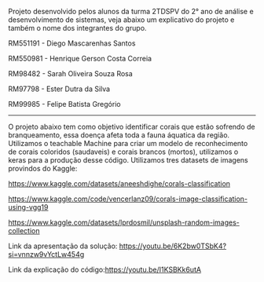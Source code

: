Projeto desenvolvido pelos alunos da turma 2TDSPV do 2° ano de análise e desenvolvimento de sistemas, veja abaixo um explicativo do projeto e também o nome dos integrantes do grupo.

RM551191 - Diego Mascarenhas Santos

RM550981 - Henrique Gerson Costa Correia

RM98482  - Sarah Oliveira Souza Rosa

RM97798  - Ester Dutra da Silva

RM99985 - Felipe Batista Gregório

------------------------------------------------------------------------------------------------------------------------------------------------------------------------------------

O projeto abaixo tem como objetivo identificar corais que estão sofrendo de branqueamento, essa doença afeta toda a fauna áquatica da região.
Utilizamos o teachable Machine para criar um modelo de reconhecimento de corais coloridos (saudaveis) e corais brancos (mortos), utilizamos o keras para a produção desse código.
Utilizamos tres datasets de imagens provindos do Kaggle:

https://www.kaggle.com/datasets/aneeshdighe/corals-classification

https://www.kaggle.com/code/vencerlanz09/corals-image-classification-using-vgg19

https://www.kaggle.com/datasets/lprdosmil/unsplash-random-images-collection

Link da apresentação da solução: https://youtu.be/6K2bw0TSbK4?si=vnnzw9vYctLw454g

Link da explicação do código:https://youtu.be/I1KSBKk6utA


